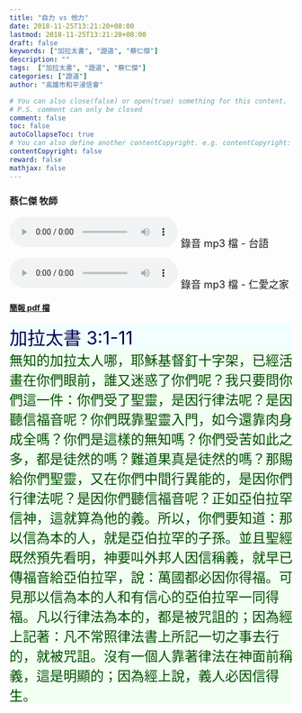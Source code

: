 ```yaml
---
title: "自力 vs 他力"
date: 2018-11-25T13:21:20+08:00
lastmod: 2018-11-25T13:21:20+08:00
draft: false
keywords: ["加拉太書", "證道", "蔡仁傑"]
description: ""
tags:  ["加拉太書", "證道", "蔡仁傑"]
categories: ["證道"]
author: "高雄市和平浸信會"

# You can also close(false) or open(true) something for this content.
# P.S. comment can only be closed
comment: false
toc: false
autoCollapseToc: true
# You can also define another contentCopyright. e.g. contentCopyright: "This is another copyright."
contentCopyright: false
reward: false
mathjax: false
---
```


### 蔡仁傑 牧師

<audio controls src="https://hbc.nctu.me/mp3-s/s20181125t.mp3"></audio><font size="4"> 錄音 mp3 檔 - 台語</font>

<audio controls src="https://hbc.nctu.me/mp3-s/s20181125k.mp3"></audio><font size="4"> 錄音 mp3 檔 - 仁愛之家</font>

#### [簡報 pdf 檔](/pdf-s/s20181111.pdf "自力 vs 他力")

<div style="background-color:#F2FFFF"><font size="6", color="#000050">
加拉太書 3:1-11
</font>
</div>

<div style="background-color:#F2FFF2"><font size="5", color="005000">
無知的加拉太人哪，耶穌基督釘十字架，已經活畫在你們眼前，誰又迷惑了你們呢？我只要問你們這一件：你們受了聖靈，是因行律法呢？是因聽信福音呢？你們既靠聖靈入門，如今還靠肉身成全嗎？你們是這樣的無知嗎？你們受苦如此之多，都是徒然的嗎？難道果真是徒然的嗎？那賜給你們聖靈，又在你們中間行異能的，是因你們行律法呢？是因你們聽信福音呢？正如亞伯拉罕信神，這就算為他的義。所以，你們要知道：那以信為本的人，就是亞伯拉罕的子孫。並且聖經既然預先看明，神要叫外邦人因信稱義，就早已傳福音給亞伯拉罕，說：萬國都必因你得福。可見那以信為本的人和有信心的亞伯拉罕一同得福。凡以行律法為本的，都是被咒詛的；因為經上記著：凡不常照律法書上所記一切之事去行的，就被咒詛。沒有一個人靠著律法在神面前稱義，這是明顯的；因為經上說，義人必因信得生。
</font>
</div>